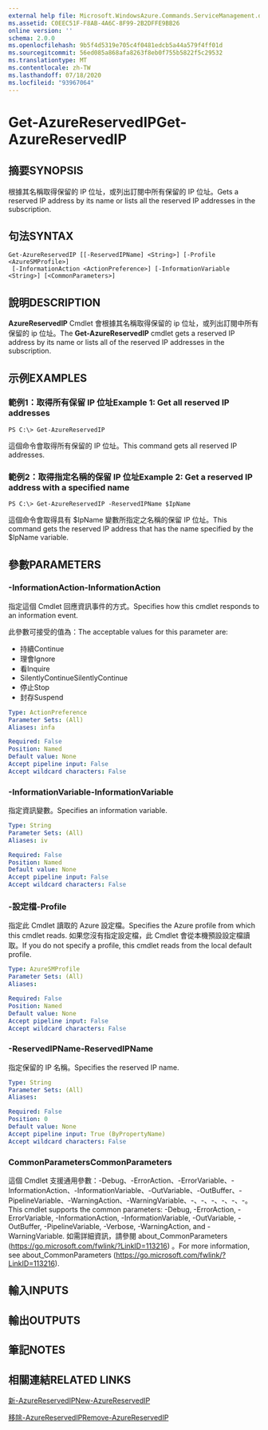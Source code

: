 ```yaml
---
external help file: Microsoft.WindowsAzure.Commands.ServiceManagement.dll-Help.xml
ms.assetid: C0EEC51F-F8AB-4A6C-8F99-2B2DFFE9BB26
online version: ''
schema: 2.0.0
ms.openlocfilehash: 9b5f4d5319e705c4f0481edcb5a44a579f4ff01d
ms.sourcegitcommit: 56ed085a868afa8263f8eb0f755b5822f5c29532
ms.translationtype: MT
ms.contentlocale: zh-TW
ms.lasthandoff: 07/18/2020
ms.locfileid: "93967064"
---
```

# <span data-ttu-id="8cbb7-101">Get-AzureReservedIP</span><span class="sxs-lookup"><span data-stu-id="8cbb7-101">Get-AzureReservedIP</span></span>

## <span data-ttu-id="8cbb7-102">摘要</span><span class="sxs-lookup"><span data-stu-id="8cbb7-102">SYNOPSIS</span></span>
<span data-ttu-id="8cbb7-103">根據其名稱取得保留的 IP 位址，或列出訂閱中所有保留的 IP 位址。</span><span class="sxs-lookup"><span data-stu-id="8cbb7-103">Gets a reserved IP address by its name or lists all the reserved IP addresses in the subscription.</span></span>

## <span data-ttu-id="8cbb7-104">句法</span><span class="sxs-lookup"><span data-stu-id="8cbb7-104">SYNTAX</span></span>

```
Get-AzureReservedIP [[-ReservedIPName] <String>] [-Profile <AzureSMProfile>]
 [-InformationAction <ActionPreference>] [-InformationVariable <String>] [<CommonParameters>]
```

## <span data-ttu-id="8cbb7-105">說明</span><span class="sxs-lookup"><span data-stu-id="8cbb7-105">DESCRIPTION</span></span>
<span data-ttu-id="8cbb7-106">**AzureReservedIP** Cmdlet 會根據其名稱取得保留的 ip 位址，或列出訂閱中所有保留的 ip 位址。</span><span class="sxs-lookup"><span data-stu-id="8cbb7-106">The **Get-AzureReservedIP** cmdlet gets a reserved IP address by its name or lists all of the reserved IP addresses in the subscription.</span></span>

## <span data-ttu-id="8cbb7-107">示例</span><span class="sxs-lookup"><span data-stu-id="8cbb7-107">EXAMPLES</span></span>

### <span data-ttu-id="8cbb7-108">範例1：取得所有保留 IP 位址</span><span class="sxs-lookup"><span data-stu-id="8cbb7-108">Example 1: Get all reserved IP addresses</span></span>
```
PS C:\> Get-AzureReservedIP
```

<span data-ttu-id="8cbb7-109">這個命令會取得所有保留的 IP 位址。</span><span class="sxs-lookup"><span data-stu-id="8cbb7-109">This command gets all reserved IP addresses.</span></span>

### <span data-ttu-id="8cbb7-110">範例2：取得指定名稱的保留 IP 位址</span><span class="sxs-lookup"><span data-stu-id="8cbb7-110">Example 2: Get a reserved IP address with a specified name</span></span>
```
PS C:\> Get-AzureReservedIP -ReservedIPName $IpName
```

<span data-ttu-id="8cbb7-111">這個命令會取得具有 $IpName 變數所指定之名稱的保留 IP 位址。</span><span class="sxs-lookup"><span data-stu-id="8cbb7-111">This command gets the reserved IP address that has the name specified by the $IpName variable.</span></span>

## <span data-ttu-id="8cbb7-112">參數</span><span class="sxs-lookup"><span data-stu-id="8cbb7-112">PARAMETERS</span></span>

### <span data-ttu-id="8cbb7-113">-InformationAction</span><span class="sxs-lookup"><span data-stu-id="8cbb7-113">-InformationAction</span></span>
<span data-ttu-id="8cbb7-114">指定這個 Cmdlet 回應資訊事件的方式。</span><span class="sxs-lookup"><span data-stu-id="8cbb7-114">Specifies how this cmdlet responds to an information event.</span></span>

<span data-ttu-id="8cbb7-115">此參數可接受的值為：</span><span class="sxs-lookup"><span data-stu-id="8cbb7-115">The acceptable values for this parameter are:</span></span>

- <span data-ttu-id="8cbb7-116">持續</span><span class="sxs-lookup"><span data-stu-id="8cbb7-116">Continue</span></span>
- <span data-ttu-id="8cbb7-117">理會</span><span class="sxs-lookup"><span data-stu-id="8cbb7-117">Ignore</span></span>
- <span data-ttu-id="8cbb7-118">看</span><span class="sxs-lookup"><span data-stu-id="8cbb7-118">Inquire</span></span>
- <span data-ttu-id="8cbb7-119">SilentlyContinue</span><span class="sxs-lookup"><span data-stu-id="8cbb7-119">SilentlyContinue</span></span>
- <span data-ttu-id="8cbb7-120">停止</span><span class="sxs-lookup"><span data-stu-id="8cbb7-120">Stop</span></span>
- <span data-ttu-id="8cbb7-121">封存</span><span class="sxs-lookup"><span data-stu-id="8cbb7-121">Suspend</span></span>

```yaml
Type: ActionPreference
Parameter Sets: (All)
Aliases: infa

Required: False
Position: Named
Default value: None
Accept pipeline input: False
Accept wildcard characters: False
```

### <span data-ttu-id="8cbb7-122">-InformationVariable</span><span class="sxs-lookup"><span data-stu-id="8cbb7-122">-InformationVariable</span></span>
<span data-ttu-id="8cbb7-123">指定資訊變數。</span><span class="sxs-lookup"><span data-stu-id="8cbb7-123">Specifies an information variable.</span></span>

```yaml
Type: String
Parameter Sets: (All)
Aliases: iv

Required: False
Position: Named
Default value: None
Accept pipeline input: False
Accept wildcard characters: False
```

### <span data-ttu-id="8cbb7-124">-設定檔</span><span class="sxs-lookup"><span data-stu-id="8cbb7-124">-Profile</span></span>
<span data-ttu-id="8cbb7-125">指定此 Cmdlet 讀取的 Azure 設定檔。</span><span class="sxs-lookup"><span data-stu-id="8cbb7-125">Specifies the Azure profile from which this cmdlet reads.</span></span>
<span data-ttu-id="8cbb7-126">如果您沒有指定設定檔，此 Cmdlet 會從本機預設設定檔讀取。</span><span class="sxs-lookup"><span data-stu-id="8cbb7-126">If you do not specify a profile, this cmdlet reads from the local default profile.</span></span>

```yaml
Type: AzureSMProfile
Parameter Sets: (All)
Aliases: 

Required: False
Position: Named
Default value: None
Accept pipeline input: False
Accept wildcard characters: False
```

### <span data-ttu-id="8cbb7-127">-ReservedIPName</span><span class="sxs-lookup"><span data-stu-id="8cbb7-127">-ReservedIPName</span></span>
<span data-ttu-id="8cbb7-128">指定保留的 IP 名稱。</span><span class="sxs-lookup"><span data-stu-id="8cbb7-128">Specifies the reserved IP name.</span></span>

```yaml
Type: String
Parameter Sets: (All)
Aliases: 

Required: False
Position: 0
Default value: None
Accept pipeline input: True (ByPropertyName)
Accept wildcard characters: False
```

### <span data-ttu-id="8cbb7-129">CommonParameters</span><span class="sxs-lookup"><span data-stu-id="8cbb7-129">CommonParameters</span></span>
<span data-ttu-id="8cbb7-130">這個 Cmdlet 支援通用參數：-Debug、-ErrorAction、-ErrorVariable、-InformationAction、-InformationVariable、-OutVariable、-OutBuffer、-PipelineVariable、-WarningAction、-WarningVariable、-、-、-、-、-、-。</span><span class="sxs-lookup"><span data-stu-id="8cbb7-130">This cmdlet supports the common parameters: -Debug, -ErrorAction, -ErrorVariable, -InformationAction, -InformationVariable, -OutVariable, -OutBuffer, -PipelineVariable, -Verbose, -WarningAction, and -WarningVariable.</span></span> <span data-ttu-id="8cbb7-131">如需詳細資訊，請參閱 about_CommonParameters (https://go.microsoft.com/fwlink/?LinkID=113216) 。</span><span class="sxs-lookup"><span data-stu-id="8cbb7-131">For more information, see about_CommonParameters (https://go.microsoft.com/fwlink/?LinkID=113216).</span></span>

## <span data-ttu-id="8cbb7-132">輸入</span><span class="sxs-lookup"><span data-stu-id="8cbb7-132">INPUTS</span></span>

## <span data-ttu-id="8cbb7-133">輸出</span><span class="sxs-lookup"><span data-stu-id="8cbb7-133">OUTPUTS</span></span>

## <span data-ttu-id="8cbb7-134">筆記</span><span class="sxs-lookup"><span data-stu-id="8cbb7-134">NOTES</span></span>

## <span data-ttu-id="8cbb7-135">相關連結</span><span class="sxs-lookup"><span data-stu-id="8cbb7-135">RELATED LINKS</span></span>

[<span data-ttu-id="8cbb7-136">新-AzureReservedIP</span><span class="sxs-lookup"><span data-stu-id="8cbb7-136">New-AzureReservedIP</span></span>](./New-AzureReservedIP.md)

[<span data-ttu-id="8cbb7-137">移除-AzureReservedIP</span><span class="sxs-lookup"><span data-stu-id="8cbb7-137">Remove-AzureReservedIP</span></span>](./Remove-AzureReservedIP.md)


